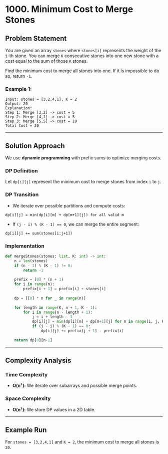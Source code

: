 # 1000. Minimum Cost to Merge Stones

## Problem Statement

You are given an array `stones` where `stones[i]` represents the weight of the `i`-th stone. You can merge `K` consecutive stones into one new stone with a cost equal to the sum of those `K` stones.

Find the minimum cost to merge all stones into one. If it is impossible to do so, return `-1`.

### Example 1:

```text
Input: stones = [3,2,4,1], K = 2
Output: 20
Explanation:
Step 1: Merge [3,2] -> cost = 5
Step 2: Merge [4,1] -> cost = 5
Step 3: Merge [5,5] -> cost = 10
Total Cost = 20
```

---

## Solution Approach

We use **dynamic programming** with prefix sums to optimize merging costs.

### DP Definition

Let `dp[i][j]` represent the minimum cost to merge stones from index `i` to `j`.

### DP Transition

- We iterate over possible partitions and compute costs:

```text
dp[i][j] = min(dp[i][m] + dp[m+1][j]) for all valid m
```

- If `(j - i) % (K - 1) == 0`, we can merge the entire segment:

```text
dp[i][j] += sum(stones[i:j+1])
```

### Implementation

```python
def mergeStones(stones: list, K: int) -> int:
    n = len(stones)
    if (n - 1) % (K - 1) != 0:
        return -1
    
    prefix = [0] * (n + 1)
    for i in range(n):
        prefix[i + 1] = prefix[i] + stones[i]
    
    dp = [[0] * n for _ in range(n)]
    
    for length in range(K, n + 1, K - 1):
        for i in range(n - length + 1):
            j = i + length - 1
            dp[i][j] = min(dp[i][m] + dp[m+1][j] for m in range(i, j, K - 1))
            if (j - i) % (K - 1) == 0:
                dp[i][j] += prefix[j + 1] - prefix[i]
    
    return dp[0][n-1]
```

---

## Complexity Analysis

### Time Complexity

- **O(n³):** We iterate over subarrays and possible merge points.

### Space Complexity

- **O(n²):** We store DP values in a 2D table.

---

## Example Run

For `stones = [3,2,4,1]` and `K = 2`, the minimum cost to merge all stones is `20`.
